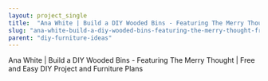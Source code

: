 ```yaml
---
layout: project_single
title:  "Ana White | Build a DIY Wooded Bins - Featuring The Merry Thought | Free and Easy DIY Project and Furniture Plans"
slug: "ana-white-build-a-diy-wooded-bins-featuring-the-merry-thought-free-and-easy"
parent: "diy-furniture-ideas"
---
```

Ana White | Build a DIY Wooded Bins - Featuring The Merry Thought | Free and Easy DIY Project and Furniture Plans